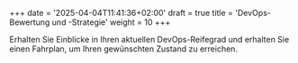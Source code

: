 +++
date = '2025-04-04T11:41:36+02:00'
draft = true
title = 'DevOps-Bewertung und -Strategie'
weight = 10
+++

Erhalten Sie Einblicke in Ihren aktuellen DevOps-Reifegrad und erhalten Sie einen Fahrplan, um Ihren gewünschten Zustand zu erreichen.